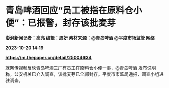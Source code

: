 # 青岛啤酒回应“员工被指在原料仓小便”：已报警，封存该批麦芽
**澎湃新闻记者：高亮 编辑：周妍 素材来源：@青岛啤酒 @平度市场监管 网络**

**2023-10-20 14:19**

**https://m.thepaper.cn/detail/25004634**

就网传视频反映青岛啤酒三厂有员工在原料仓小便一事，@青岛啤酒 发布说明称，公安机关已介入调查，该批麦芽已全部封存。平度市市监局通报，调查小组进驻调查。